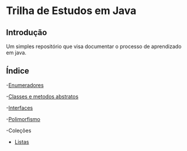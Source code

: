 # Trilha de Estudos em Java

## Introdução
Um simples repositório que visa documentar o processo de aprendizado em java.
## Índice
-[Enumeradores](Biblioteca/enumeradores.md)

-[Classes e metodos abstratos](OO/src/abstractClass/readme.md)

-[Interfaces](OO/src/interfaces/readme.md)

-[Polimorfismo](OO/src/polimorfismo/readme.md)

-Coleções
  - [Listas](DevJojoCurso/src/javacore/Ycolecoes/readme.md)
